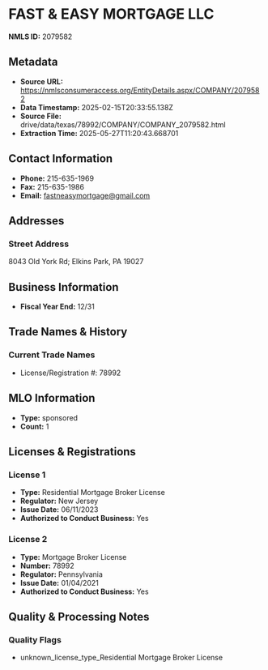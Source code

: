 # FAST & EASY MORTGAGE LLC

**NMLS ID:** 2079582

## Metadata
- **Source URL:** https://nmlsconsumeraccess.org/EntityDetails.aspx/COMPANY/2079582
- **Data Timestamp:** 2025-02-15T20:33:55.138Z
- **Source File:** drive/data/texas/78992/COMPANY/COMPANY_2079582.html
- **Extraction Time:** 2025-05-27T11:20:43.668701

## Contact Information
- **Phone:** 215-635-1969
- **Fax:** 215-635-1986
- **Email:** fastneasymortgage@gmail.com

## Addresses
### Street Address
8043 Old York Rd; Elkins Park, PA 19027

## Business Information
- **Fiscal Year End:** 12/31

## Trade Names & History
### Current Trade Names
- License/Registration #: 78992

## MLO Information
- **Type:** sponsored
- **Count:** 1

## Licenses & Registrations

### License 1
- **Type:** Residential Mortgage Broker License
- **Regulator:** New Jersey
- **Issue Date:** 06/11/2023
- **Authorized to Conduct Business:** Yes

### License 2
- **Type:** Mortgage Broker License
- **Number:** 78992
- **Regulator:** Pennsylvania
- **Issue Date:** 01/04/2021
- **Authorized to Conduct Business:** Yes

## Quality & Processing Notes
### Quality Flags
- unknown_license_type_Residential Mortgage Broker License
